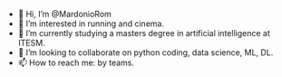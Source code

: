 - 👋 Hi, I’m @MardonioRom
- 👀 I’m interested in running and cinema.
- 🌱 I’m currently studying a masters degree in artificial intelligence at ITESM.
- 💞️ I’m looking to collaborate on python coding, data science, ML, DL.
- 📫 How to reach me: by teams.

<!---
MardonioRom/MardonioRom is a ✨ special ✨ repository because its `README.md` (this file) appears on your GitHub profile.
You can click the Preview link to take a look at your changes.
--->
